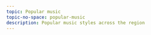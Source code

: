 ```yaml
---
topic: Popular music
topic-no-space: popular-music
description: Popular music styles across the region
---
```

